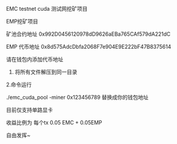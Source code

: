 EMC testnet cuda 测试网挖矿项目



EMP挖矿项目

矿池合约地址
0x992D0456120978dD9626aEBa765CAf579dA221dC



EMP 代币地址
0x8d575AdcDbfa2068F7e904E9E222bF47B8375614



请在钱包内添加代币地址

1. 将所有文件解压到同一目录

2.命令运行 

./emc_cuda_pool -miner 0x123456789
替换成你的钱包地址

目前仅支持单路显卡

收益比例为
每个tx 0.05 EMC + 0.05EMP


自由发挥~

